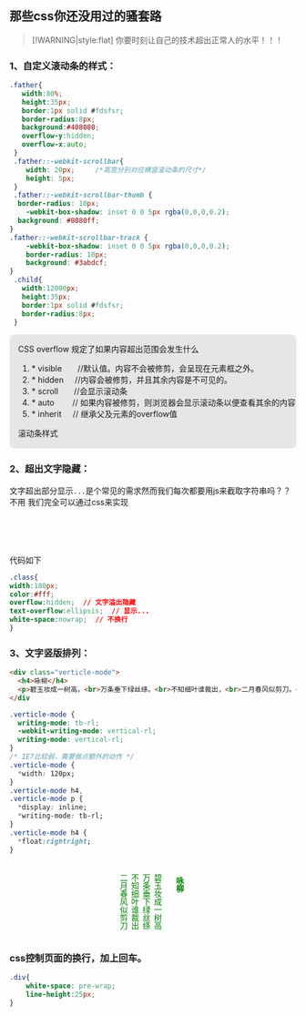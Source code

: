 <!--
 * @Descripttion: 
 * @version: 
 * @Author: suckson
 * @Date: 2019-09-01 18:02:38
 * @LastEditors: suckson
 * @LastEditTime: 2019-10-10 09:26:38
 -->
## 那些css你还没用过的骚套路
> [!WARNING|style:flat]  你要时刻让自己的技术超出正常人的水平！！！

###  1、自定义滚动条的样式：

```css
.father{
   width:80%;
   height:35px;
   border:1px solid #fdsfsr;
   border-radius:8px;
   background:#408080;
   overflow-y:hidden;
   overflow-x:auto;
 }
 .father::-webkit-scrollbar{
    width: 20px;     /*高宽分别对应横竖滚动条的尺寸*/
    height: 5px;
 }
 .father::-webkit-scrollbar-thumb {
  border-radius: 10px;
    -webkit-box-shadow: inset 0 0 5px rgba(0,0,0,0.2);
  background: #8080ff;
}
.father::-webkit-scrollbar-track {
    -webkit-box-shadow: inset 0 0 5px rgba(0,0,0,0.2);
    border-radius: 10px;
    background: #3abdcf;
}
 .child{
   width:12000px;
   height:35px;
   border:1px solid #fdsfsr;
   border-radius:8px;
 }
```
 <style>
 .father{
   width:100%;
   height:200px;
   border:1px solid #fdsfsr;
   border-radius:8px;
	 background: #e6e6e6;
   overflow-y:auto;
   overflow-x:hidden;
 }
 .father::-webkit-scrollbar{
    width: 10px;     /*高宽分别对应横竖滚动条的尺寸*/
    height: 5px;
 }
 .father::-webkit-scrollbar-thumb {
  border-radius: 10px;
    -webkit-box-shadow: inset 0 0 5px rgba(0,0,0,0.2);
  background: #fff;
}
.father::-webkit-scrollbar-track {
    -webkit-box-shadow: inset 0 0 5px rgba(0,0,0,0.2);
    border-radius: 10px;
    background: #ccc;
}
 .child{
   width:100%;
   height:250px;
   border:1px solid #fdsfsr;
   border-radius:8px;
   padding: 15px;
 }
 </style>
  <div class="father">
    <div class="child">
       CSS overflow  规定了如果内容超出范围会发生什么
       <ol>
         <li> *  visible   &nbsp;  &nbsp;  &nbsp; //默认值。内容不会被修剪，会呈现在元素框之外。</li>
         <li> *  hidden    &nbsp;  &nbsp;  //内容会被修剪，并且其余内容是不可见的。</li>
         <li>*  scroll &nbsp;  &nbsp; &nbsp;  //会显示滚动条</li>
         <li>*  auto &nbsp;  &nbsp;  &nbsp; &nbsp;//  如果内容被修剪，则浏览器会显示滚动条以便查看其余的内容</li>
         <li> * inherit  &nbsp;  &nbsp;    // 继承父及元素的overflow值</li>
        </ol>
         滚动条样式
         <ol>
         <li>::-webkit-scrollbar   定义了滚动条整体的样式；</li>
         <li>::-webkit-scrollbar-thumb  滑块部分；</li>
         <li>::-webkit-scrollbar-track  轨道部分；</li>
         </ol>
   </div>
 </div>

###  2、超出文字隐藏：
 文字超出部分显示`...`是个常见的需求然而我们每次都要用js来截取字符串吗？？不用 我们完全可以通过css来实现

<div style="width:100%;">
  <p class="bg-success" style="width:180px;color:#fff;overflow:hidden;text-overflow:ellipsis;white-space:nowrap;">
  天涯思君不可望，武当山顶松长<p>
  <p class="bg-success" style="width:180px;color:#fff;overflow:hidden;     white-space:nowrap;">
  天涯思君不可望，武当山顶松长</p>
<div>
</div>

代码如下 
```css
.class{
width:180px;
color:#fff;
overflow:hidden;  // 文字溢出隐藏
text-overflow:ellipsis;  // 显示...
white-space:nowrap;  // 不换行
}
```

###  3、文字竖版排列：
  ```html
  <div class="verticle-mode">  
    <h4>咏柳</h4>  
    <p>碧玉妆成一树高，<br>万条垂下绿丝绦。<br>不知细叶谁裁出，<br>二月春风似剪刀。</p>  
  </div
  ```

  ```css
  .verticle-mode {   
    writing-mode: tb-rl;   
    -webkit-writing-mode: vertical-rl;         
    writing-mode: vertical-rl;   
}   
/* IE7比较弱，需要做点额外的动作 */ 
.verticle-mode {   
    *width: 120px;   
}   
.verticle-mode h4,   
.verticle-mode p {   
    *display: inline;   
    *writing-mode: tb-rl;   
}   
.verticle-mode h4 {   
    *float:rightright;   
}
  ```

 <style>
.verticle-mode {
    width:150px;
    margin: 20px auto; 
    writing-mode: tb-rl;   
    -webkit-writing-mode: vertical-rl;         
    writing-mode: vertical-rl;
    color: green; 
}   
/* IE7比较弱，需要做点额外的动作 */ 
.verticle-mode {   
    *width: 120px;   
}   
.verticle-mode h4,   
.verticle-mode p {   
    *display: inline;   
    *writing-mode: tb-rl;   
}   
.verticle-mode h4 {   
    *float:rightright;   
}
 </style>
<div class="verticle-mode">  
    <h4>咏柳</h4>  
    <p>碧玉妆成一树高<br>万条垂下绿丝绦<br>不知细叶谁裁出<br>二月春风似剪刀</p>  
</div>

### css控制页面的换行，加上回车。

```css
.div{
	white-space: pre-wrap;
	line-height:25px;
}
```
